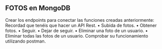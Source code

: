 ## FOTOS en MongoDB

Crear los endpoints para conectar las funciones creadas anteriormente:
Recordad que tenéis que hacer un API Rest.
• Subida de fotos.
• Obtener fotos.
• Seguir.
• Dejar de seguir.
• Eliminar una foto de un usuario.
• Eliminar todas las fotos de un usuario.
Comprobar su funcionamiento utilizando postman.